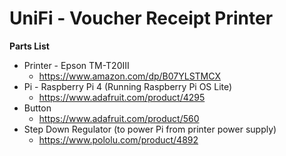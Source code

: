 # UniFi - Voucher Receipt Printer

**Parts List**

 * Printer - Epson TM-T20III
	* https://www.amazon.com/dp/B07YLSTMCX
 * Pi - Raspberry Pi 4 (Running Raspberry Pi OS Lite)
	* https://www.adafruit.com/product/4295
 * Button
	* https://www.adafruit.com/product/560
 * Step Down Regulator (to power Pi from printer power supply)
 	* https://www.pololu.com/product/4892
